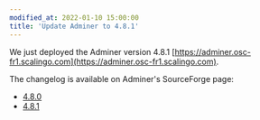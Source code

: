 ```yaml
---
modified_at: 2022-01-10 15:00:00
title: 'Update Adminer to 4.8.1'
---
```


We just deployed the Adminer version 4.8.1 [https://adminer.osc-fr1.scalingo.com](https://adminer.osc-fr1.scalingo.com).

The changelog is available on Adminer's SourceForge page:

- [4.8.0](https://sourceforge.net/p/adminer/news/2021/02/adminer-480-released/)
- [4.8.1](https://sourceforge.net/p/adminer/news/2021/05/adminer-481-released/)

